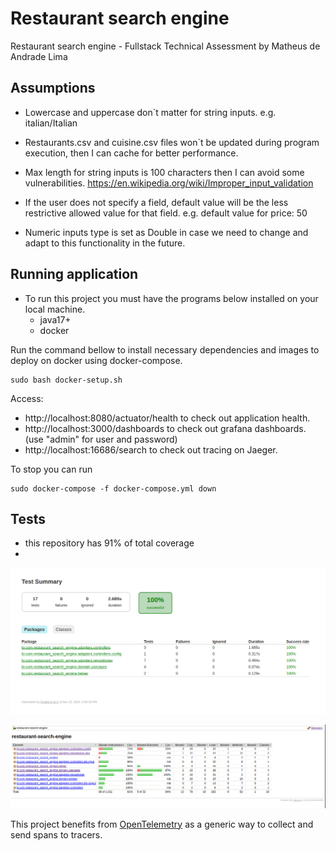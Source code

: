 # Restaurant search engine
Restaurant search engine - Fullstack Technical Assessment
by Matheus de Andrade Lima

## Assumptions

- Lowercase and uppercase don`t matter for string inputs.
  e.g. italian/Italian 

- Restaurants.csv and cuisine.csv files won`t be updated during program execution, then I can cache for better performance.

- Max length for string inputs is 100 characters then I can avoid some vulnerabilities.
  https://en.wikipedia.org/wiki/Improper_input_validation

- If the user does not specify a field, default value will be the less restrictive allowed value for that field.
  e.g. default value for price: 50

- Numeric inputs type is set as Double in case we need to change and adapt to this functionality in the future.

## Running application

* To run this project you must have the programs below installed on your local machine.
    - java17+
    - docker

Run the command bellow to install necessary dependencies and images to deploy on docker using docker-compose.

```
sudo bash docker-setup.sh
```
Access: 

- http://localhost:8080/actuator/health to check out application health.
- http://localhost:3000/dashboards to check out grafana dashboards. (use "admin" for user and password)
- http://localhost:16686/search to check out tracing on Jaeger.


To stop you can run
```
sudo docker-compose -f docker-compose.yml down
```
## Tests

* this repository has 91% of total coverage
* 
![test_summary](./images/test_summary.png)

![jacoco_test_results](./images/jacoco_test_results.png)


This project benefits from [OpenTelemetry](https://opentelemetry.io/) as a generic way to collect and send spans to tracers.
